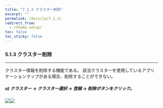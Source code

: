 ```yaml
---
title: "7.1.3 クラスター削除"
excerpt: ""
permalink: /docs/ja/7.1.3/
redirect_from:
  - /theme-setup/
toc: false
toc_sticky: false
---
```

### 5.1.3 クラスター削除

---

クラスター情報を削除する機能である。 該当クラスターを使用しているアプリケーションマップがある場合、削除することができない。

##### a\) クラスター → クラスター選択 → 登録 → 削除ボタンをクリック。
![](/assets/JP/2.5/5.1.3_1.png)![](/assets/JP/2.5.3/5.1.3_2.png)




